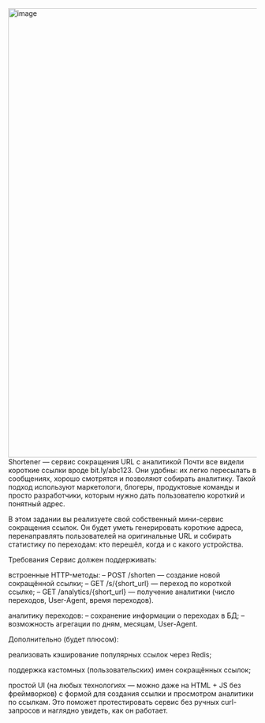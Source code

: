 <img width="1325" height="909" alt="image" src="https://github.com/user-attachments/assets/d4416e88-93d3-48c1-8739-e9fd4a146854" />
Shortener — сервис сокращения URL с аналитикой
Почти все видели короткие ссылки вроде bit.ly/abc123. Они удобны: их легко пересылать в сообщениях, хорошо смотрятся и позволяют собирать аналитику. Такой подход используют маркетологи, блогеры, продуктовые команды и просто разработчики, которым нужно дать пользователю короткий и понятный адрес.

В этом задании вы реализуете свой собственный мини-сервис сокращения ссылок. Он будет уметь генерировать короткие адреса, перенаправлять пользователей на оригинальные URL и собирать статистику по переходам: кто перешёл, когда и с какого устройства.

Требования
Сервис должен поддерживать:

встроенные HTTP-методы:
– POST /shorten — создание новой сокращённой ссылки;
– GET /s/{short_url} — переход по короткой ссылке;
– GET /analytics/{short_url} — получение аналитики (число переходов, User-Agent, время переходов).

аналитику переходов:
– сохранение информации о переходах в БД;
– возможность агрегации по дням, месяцам, User-Agent.

Дополнительно (будет плюсом):

реализовать кэширование популярных ссылок через Redis;

поддержка кастомных (пользовательских) имен сокращённых ссылок;


простой UI (на любых технологиях — можно даже на HTML + JS без фреймворков) с формой для создания ссылки и просмотром аналитики по ссылкам. Это поможет протестировать сервис без ручных curl-запросов и наглядно увидеть, как он работает.
